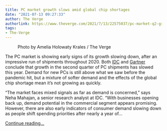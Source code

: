 ```yaml
---
title: PC market growth slows amid global chip shortages
date: "2021-07-13 09:27:33"
author: The Verge
authorlink: https://www.theverge.com/2021/7/13/22575037/pc-market-q2-growth-slowing-chip-shortage-covid-demand
tags:
- The-Verge
---
```

<figure>
      <img alt="" src="https://cdn.vox-cdn.com/thumbor/GUniDEa74RZMelqP27eR9oyHxEU=/0x0:2040x1360/1310x873/cdn.vox-cdn.com/uploads/chorus_image/image/69574512/akrales_190930_3689_0056.0.jpg" />
        <figcaption>Photo by Amelia Holowaty Krales / The Verge</figcaption>
    </figure>

  <p id="ZeTBGP">The PC market is showing early signs of its growth slowing down, after an impressive run of shipments throughout 2020. Both <a href="https://www.idc.com/getdoc.jsp?containerId=prUS48069721">IDC</a> and <a href="https://www.gartner.com/en/newsroom/press-releases/2021-07-12-gartner-says-worldwide-pc-shipments-grew-4-point-six-in-second-quarter-of-2021">Gartner</a> conclude that growth in the second quarter of PC shipments has slowed this year. Demand for new PCs is still above what we saw before the pandemic hit, but a mixture of softer demand and the effects of the global chip shortage mean it’s not growing as quickly.</p>
<p id="pPJ0PG">“The market faces mixed signals as far as demand is concerned,” says Neha Mahajan, a senior research analyst at IDC. “With businesses opening back up, demand potential in the commercial segment appears promising. However, there are also early indicators of consumer demand slowing down as people shift spending priorities after nearly a year of...</p>
  <p>
    <a href="https://www.theverge.com/2021/7/13/22575037/pc-market-q2-growth-slowing-chip-shortage-covid-demand">Continue reading&hellip;</a>
  </p>
